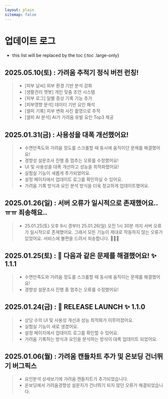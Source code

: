 ```yaml
---
layout: plain
sitemap: false
---
```


# 업데이트 로그

* this list will be replaced by the toc
{:toc .large-only}

## 2025.05.10(토) : 가려움 추적기 정식 버전 런칭!
> * [피부 날씨] 외부 환경 기반 분석 강화
> * [생활관리 챗봇] 개인 맞춤 조언 시스템
> * [피부 로그] 일별 증상 기록 기능 추가
> * [피부영향 분석] 데이터 기반 요인 해석
> * [셀피 기록] 피부 변화 사진 촬영으로 추적
> * [셀피 AI 분석] AI가 가려움 유발 요인 Top3 제공

## 2025.01.31(금) : 사용성을 대폭 개선했어요!
> * 수면만족도와 가려움 정도를 스크롤할 때 동시에 움직이던 문제를 해결했어요!
> * 경향성 설문조사 진행 중 멈추는 오류를 수정했어요!
> * UI 및 사용성을 대폭 개선하고 성능을 최적화했어요!
> * 실험실 기능이 새롭게 추가되었어요.
> * 설정 페이지에서 업데이트 로그를 확인하실 수 있어요.
> * 가려움 기록 방식과 요인 분석 방식을 더욱 정교하게 업데이트했어요.

## 2025.01.26(일) : 서버 오류가 일시적으로 존재했어요..ㅠㅠ 죄송해요..
> * 25.01.25(토) 오후 9시 경부터 25.01.26(일) 오전 1시 30분 까지 서버 오류가 일시적으로 존재했어요. 그래서 모든 기능이 제대로 작동하지 않는 오류가 있었어요. 서비스에 불편을 드려서 죄송합니다. 🙇‍♀️🙏

## 2025.01.25(토) : 🐛 다음과 같은 문제를 해결했어요! ✨ 1.1.1
> * 수면만족도와 가려움 정도를 스크롤할 때 동시에 움직이는 문제를 해결했어요!
> * 경향성 설문조사 진행 중 멈추는 오류를 수정했어요!


## 2025.01.24(금) : 🚀 RELEASE LAUNCH ✨ 1.1.0
> * 상당 수의 UI 및 사용성 개선과 성능 최적화가 이루어졌어요.<br/>
> * 실험실 기능이 새로 생겼어요.<br/>
> * 설정 페이지에서 업데이트 로그를 확인할 수 있어요.<br/>
> * 가려움 기록하는 방식과 요인을 분석하는 방식이 대폭 업데이트 되었어요.<br/>


## 2025.01.06(월) : 가려움 캔들차트 추가 및 온보딩 건너뛰기 버그픽스
> * 요인분석 상세보기에 가려움 캔들차트가 추가되었습니다.<br/>
> * 온보딩에서 가려움경향성 설문지가 건너뛰기 되지 않던 오류가 해결되었습니다.
